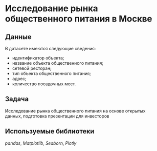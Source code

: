 # Исследование рынка общественного питания в Москве

## Данные

В датасете имеются следующие сведения:
- идентификатор объекта;
- название объекта общественного питания;
- сетевой ресторан;
- тип объекта общественного питания;
- адрес;
- количество посадочных мест.

## Задача

Исследование рынка общественного питания на основе открытых данных, подготовка презентации для инвесторов

## Используемые библиотеки
*pandas*, *Matplotlib*, *Seaborn*, *Plotly*

